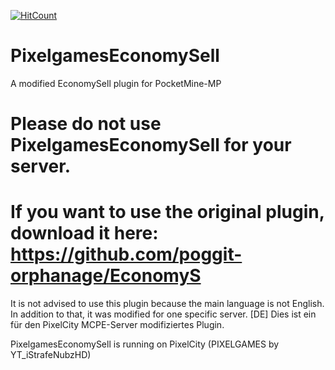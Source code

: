[![HitCount](http://hits.dwyl.io/YTiStrafeNubzHD/PixelgamesEconomySell.svg)](http://hits.dwyl.io/YTiStrafeNubzHD/PixelgamesEconomySell)

# PixelgamesEconomySell
A modified EconomySell plugin for PocketMine-MP

# Please do not use PixelgamesEconomySell for your server.
# If you want to use the original plugin, download it here: https://github.com/poggit-orphanage/EconomyS

It is not advised to use this plugin because the main language is not English. In addition to that, it was modified for one specific server.
[DE] Dies ist ein für den PixelCity MCPE-Server modifiziertes Plugin.

PixelgamesEconomySell is running on PixelCity (PIXELGAMES by YT_iStrafeNubzHD)
